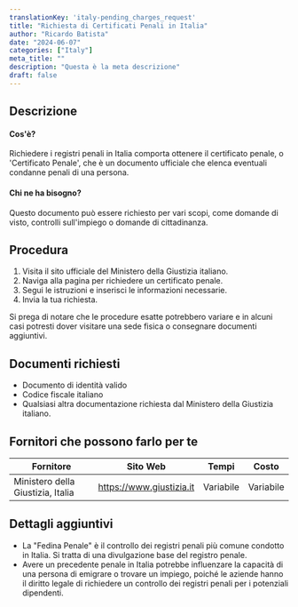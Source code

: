 ```yaml
---
translationKey: 'italy-pending_charges_request'
title: "Richiesta di Certificati Penali in Italia"
author: "Ricardo Batista"
date: "2024-06-07"
categories: ["Italy"]
meta_title: ""
description: "Questa è la meta descrizione"
draft: false
---
```


## Descrizione
#### Cos'è?
Richiedere i registri penali in Italia comporta ottenere il certificato penale, o 'Certificato Penale', che è un documento ufficiale che elenca eventuali condanne penali di una persona.
#### Chi ne ha bisogno?
Questo documento può essere richiesto per vari scopi, come domande di visto, controlli sull'impiego o domande di cittadinanza.

## Procedura
1. Visita il sito ufficiale del Ministero della Giustizia italiano.
2. Naviga alla pagina per richiedere un certificato penale.
3. Segui le istruzioni e inserisci le informazioni necessarie.
4. Invia la tua richiesta.

Si prega di notare che le procedure esatte potrebbero variare e in alcuni casi potresti dover visitare una sede fisica o consegnare documenti aggiuntivi.

## Documenti richiesti
- Documento di identità valido
- Codice fiscale italiano
- Qualsiasi altra documentazione richiesta dal Ministero della Giustizia italiano.

## Fornitori che possono farlo per te

| Fornitore      |     Sito Web     |     Tempi    |       Costo      |
| --------------- | --------------- |  :-------------: | :-------------: |
| Ministero della Giustizia, Italia      |  https://www.giustizia.it       | Variabile| Variabile |

## Dettagli aggiuntivi

- La "Fedina Penale" è il controllo dei registri penali più comune condotto in Italia. Si tratta di una divulgazione base del registro penale.
- Avere un precedente penale in Italia potrebbe influenzare la capacità di una persona di emigrare o trovare un impiego, poiché le aziende hanno il diritto legale di richiedere un controllo dei registri penali per i potenziali dipendenti.